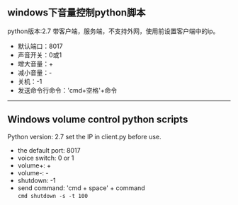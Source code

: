 ## windows下音量控制python脚本
python版本:2.7
带客户端，服务端，不支持外网，使用前设置客户端中的ip。
* 默认端口：8017
* 声音开关：0或1
* 增大音量：+
* 减小音量：-
* 关机：-1
* 发送命令行命令：'cmd+空格'+命令
---
## Windows volume control python scripts
Python version: 2.7
set the IP in client.py before use.
* the default port: 8017
* voice switch: 0 or 1
* volume+: +
* volume-: -
* shutdown: -1
* send command: 'cmd + space' + command  
```cmd shutdown -s -t 100```
